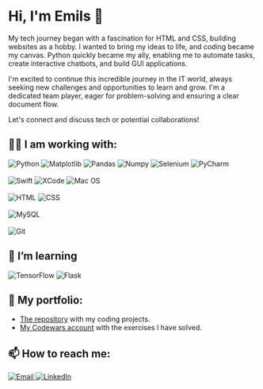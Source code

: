 <!--
**emils001/emils001** is a ✨ _special_ ✨ repository because its `README.md` (this file) appears on your GitHub profile.

Here are some ideas to get you started:

- 🔭 I’m currently working on ...
- 🌱 I’m currently learning ...
- 👯 I’m looking to collaborate on ...
- 🤔 I’m looking for help with ...
- 💬 Ask me about ...
- 📫 How to reach me: ...
- 😄 Pronouns: ...
- ⚡ Fun fact: ...
-->

# Hi, I'm Emils 👋
My tech journey began with a fascination for HTML and CSS, building websites as a hobby. I wanted to bring my ideas to life, and coding became my canvas. Python quickly became my ally, enabling me to automate tasks, create interactive chatbots, and build GUI applications.

I'm excited to continue this incredible journey in the IT world, always seeking new challenges and opportunities to learn and grow. I'm a dedicated team player, eager for problem-solving and ensuring a clear document flow. 

Let's connect and discuss tech or potential collaborations!

## 👨‍💻 I am working with:
<div display="flex">
    <img src="https://img.shields.io/badge/python-3670A0?style=for-the-badge&logo=python&logoColor=ffdd54" alt="Python"/>
    <img src="https://img.shields.io/badge/Matplotlib-%23ffffff.svg?style=for-the-badge&logo=Matplotlib&logoColor=black" alt="Matplotlib"/>
    <img src="https://img.shields.io/badge/pandas-%23150458.svg?style=for-the-badge&logo=pandas&logoColor=white" alt="Pandas"/>
    <img src="https://img.shields.io/badge/numpy-%23013243.svg?style=for-the-badge&logo=numpy&logoColor=white" alt="Numpy"/>
    <img src="https://img.shields.io/badge/-selenium-%43B02A?style=for-the-badge&logo=selenium&logoColor=white" alt="Selenium"/>
    <img src="https://img.shields.io/badge/pycharm-143?style=for-the-badge&logo=pycharm&logoColor=black&color=black&labelColor=green" alt="PyCharm">
</div>
<br>
<div display="flex">
    <img src="https://img.shields.io/badge/swift-F54A2A?style=for-the-badge&logo=swift&logoColor=white" alt="Swift"/>
    <img src="https://img.shields.io/badge/Xcode-007ACC?style=for-the-badge&logo=Xcode&logoColor=white" alt="XCode"/>
    <img src="https://img.shields.io/badge/mac%20os-000000?style=for-the-badge&logo=macos&logoColor=F0F0F0" alt="Mac OS"/>
</div>
<br>
<div display="flex">
    <img src="https://img.shields.io/badge/html5-%23E34F26.svg?style=for-the-badge&logo=html5&logoColor=white" alt="HTML"/>
    <img src="https://img.shields.io/badge/css3-%231572B6.svg?style=for-the-badge&logo=css3&logoColor=white" alt="CSS"/>
</div>
<br>
<div display="flex">
    <img src="https://img.shields.io/badge/mysql-%2300f.svg?style=for-the-badge&logo=mysql&logoColor=white" alt="MySQL"/>
</div>
<br>
<div display="flex">
    <img src="https://img.shields.io/badge/git-%23F05033.svg?style=for-the-badge&logo=git&logoColor=white" alt="Git"/>
</div>

## 🌱 I’m learning
<div display="flex">
    <img src="https://img.shields.io/badge/TensorFlow-%23FF6F00.svg?style=for-the-badge&logo=TensorFlow&logoColor=white" alt="TensorFlow"/>
    <img src="https://img.shields.io/badge/flask-%23000.svg?style=for-the-badge&logo=flask&logoColor=white" alt="Flask"/>
</div>

## 📁 My portfolio:
- [The repository](https://github.com/emils001/coding-portfolio) with my coding projects.
- [My Codewars account](https://www.codewars.com/users/eemils) with the exercises I have solved.

## 📫 How to reach me:
<div display="flex">
    <a href="mailto:emils.bagirovs@proton.me">
        <img src="https://img.shields.io/badge/ProtonMail-8B89CC?style=for-the-badge&logo=protonmail&logoColor=white" alt="Email"/>
    </a>
    <a href="https://www.linkedin.com/in/emilsb">
        <img src="https://img.shields.io/badge/linkedin-%230077B5.svg?style=for-the-badge&logo=linkedin&logoColor=white" alt="LinkedIn"/>
    </a>
</div>
